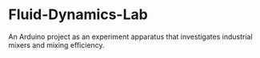 # Fluid-Dynamics-Lab
An Arduino project as an experiment apparatus that investigates industrial mixers and mixing efficiency.
